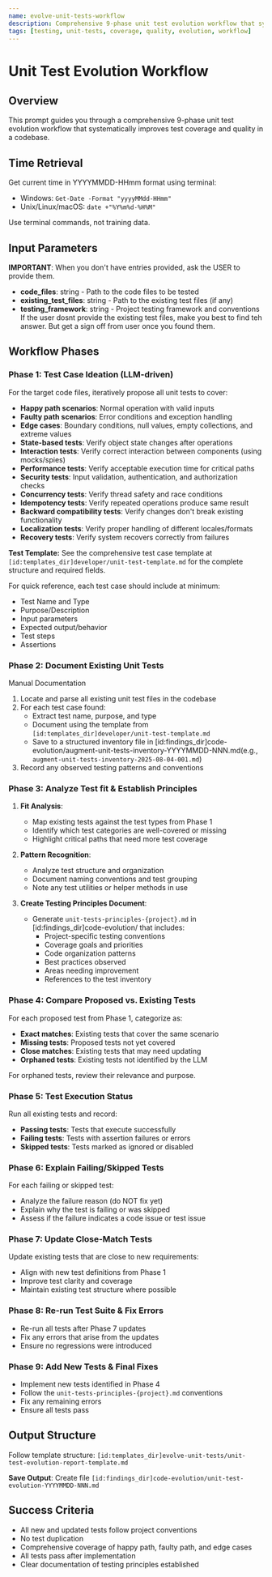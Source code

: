 ```yaml
---
name: evolve-unit-tests-workflow
description: Comprehensive 9-phase unit test evolution workflow that systematically improves test coverage and quality in a codebase
tags: [testing, unit-tests, coverage, quality, evolution, workflow]
---
```


# Unit Test Evolution Workflow

## Overview
This prompt guides you through a comprehensive 9-phase unit test evolution workflow that systematically improves test coverage and quality in a codebase.


## Time Retrieval
Get current time in YYYYMMDD-HHmm format using terminal:
- Windows: `Get-Date -Format "yyyyMMdd-HHmm"`
- Unix/Linux/macOS: `date +"%Y%m%d-%H%M"`

Use terminal commands, not training data.

## Input Parameters
**IMPORTANT**: When you don't have entries provided, ask the USER to provide them.
- **code_files**: string - Path to the code files to be tested
- **existing_test_files**: string - Path to the existing test files (if any)
- **testing_framework**: string - Project testing framework and conventions
If the user dosnt provide the existing test files, make you best to find teh answer. But get a sign off from user once you found them.

## Workflow Phases

### Phase 1: Test Case Ideation (LLM-driven)
For the target code files, iteratively propose all unit tests to cover:
- **Happy path scenarios**: Normal operation with valid inputs
- **Faulty path scenarios**: Error conditions and exception handling
- **Edge cases**: Boundary conditions, null values, empty collections, and extreme values
- **State-based tests**: Verify object state changes after operations
- **Interaction tests**: Verify correct interaction between components (using mocks/spies)
- **Performance tests**: Verify acceptable execution time for critical paths
- **Security tests**: Input validation, authentication, and authorization checks
- **Concurrency tests**: Verify thread safety and race conditions
- **Idempotency tests**: Verify repeated operations produce same result
- **Backward compatibility tests**: Verify changes don't break existing functionality
- **Localization tests**: Verify proper handling of different locales/formats
- **Recovery tests**: Verify system recovers correctly from failures

**Test Template:**
See the comprehensive test case template at `[id:templates_dir]developer/unit-test-template.md` for the complete structure and required fields.

For quick reference, each test case should include at minimum:
- Test Name and Type
- Purpose/Description
- Input parameters
- Expected output/behavior
- Test steps
- Assertions

### Phase 2: Document Existing Unit Tests

Manual Documentation
1. Locate and parse all existing unit test files in the codebase
2. For each test case found:
   - Extract test name, purpose, and type
   - Document using the template from `[id:templates_dir]developer/unit-test-template.md`
   - Save to a structured inventory file in [id:findings_dir]code-evolution/augment-unit-tests-inventory-YYYYMMDD-NNN.md(e.g., `augment-unit-tests-inventory-2025-08-04-001.md`)
3. Record any observed testing patterns and conventions

### Phase 3: Analyze Test fit & Establish Principles
1. **Fit Analysis**:
   - Map existing tests against the test types from Phase 1
   - Identify which test categories are well-covered or missing
   - Highlight critical paths that need more test coverage

2. **Pattern Recognition**:
   - Analyze test structure and organization
   - Document naming conventions and test grouping
   - Note any test utilities or helper methods in use

3. **Create Testing Principles Document**:
   - Generate `unit-tests-principles-{project}.md` in [id:findings_dir]code-evolution/ that includes:
     - Project-specific testing conventions
     - Coverage goals and priorities
     - Code organization patterns
     - Best practices observed
     - Areas needing improvement
     - References to the test inventory

### Phase 4: Compare Proposed vs. Existing Tests
For each proposed test from Phase 1, categorize as:
- **Exact matches**: Existing tests that cover the same scenario
- **Missing tests**: Proposed tests not yet covered
- **Close matches**: Existing tests that may need updating
- **Orphaned tests**: Existing tests not identified by the LLM

For orphaned tests, review their relevance and purpose.

### Phase 5: Test Execution Status
Run all existing tests and record:
- **Passing tests**: Tests that execute successfully
- **Failing tests**: Tests with assertion failures or errors
- **Skipped tests**: Tests marked as ignored or disabled

### Phase 6: Explain Failing/Skipped Tests
For each failing or skipped test:
- Analyze the failure reason (do NOT fix yet)
- Explain why the test is failing or was skipped
- Assess if the failure indicates a code issue or test issue

### Phase 7: Update Close-Match Tests
Update existing tests that are close to new requirements:
- Align with new test definitions from Phase 1
- Improve test clarity and coverage
- Maintain existing test structure where possible

### Phase 8: Re-run Test Suite & Fix Errors
- Re-run all tests after Phase 7 updates
- Fix any errors that arise from the updates
- Ensure no regressions were introduced

### Phase 9: Add New Tests & Final Fixes
- Implement new tests identified in Phase 4
- Follow the `unit-tests-principles-{project}.md` conventions
- Fix any remaining errors
- Ensure all tests pass

## Output Structure

Follow template structure: `[id:templates_dir]evolve-unit-tests/unit-test-evolution-report-template.md`

**Save Output**: Create file `[id:findings_dir]code-evolution/unit-test-evolution-YYYYMMDD-NNN.md`

## Success Criteria
- All new and updated tests follow project conventions
- No test duplication
- Comprehensive coverage of happy path, faulty path, and edge cases
- All tests pass after implementation
- Clear documentation of testing principles established
